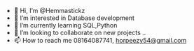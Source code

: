 - 👋 Hi, I’m @Hemmastickz
- 👀 I’m interested in Database development
- 🌱 I’m currently learning SQL,Python
- 💞️ I’m looking to collaborate on new projects  ..
- 📫 How to reach me 08164087741, horpeezy54@gmail.com
<!---
Hemmastickz/Hemmastickz is a ✨ special ✨ repository because its `README.md` (this file) appears on your GitHub profile.
You can click the Preview link to take a look at your changes.
--->
